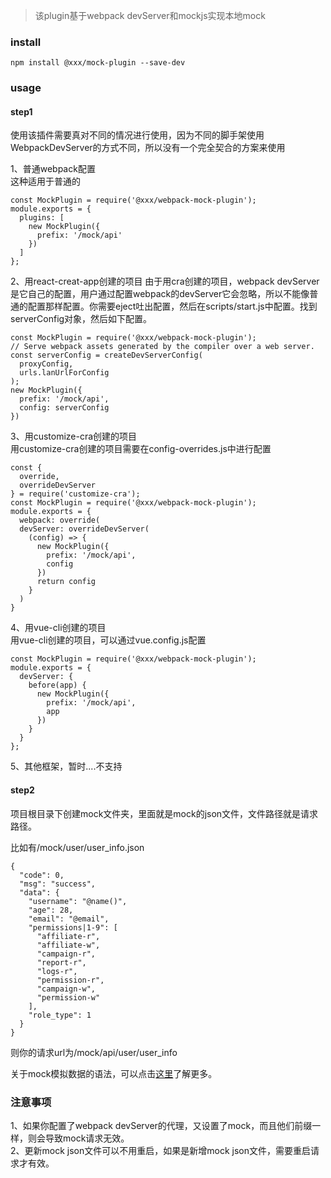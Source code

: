 > 该plugin基于webpack devServer和mockjs实现本地mock

### install
```
npm install @xxx/mock-plugin --save-dev
```

### usage
#### step1
使用该插件需要真对不同的情况进行使用，因为不同的脚手架使用WebpackDevServer的方式不同，所以没有一个完全契合的方案来使用  

1、普通webpack配置  
这种适用于普通的
```
const MockPlugin = require('@xxx/webpack-mock-plugin');
module.exports = {
  plugins: [
    new MockPlugin({
      prefix: '/mock/api'
    })
  ]
};
```
2、用react-creat-app创建的项目
由于用cra创建的项目，webpack devServer是它自己的配置，用户通过配置webpack的devServer它会忽略，所以不能像普通的配置那样配置。你需要eject吐出配置，然后在scripts/start.js中配置。找到serverConfig对象，然后如下配置。
```
const MockPlugin = require('@xxx/webpack-mock-plugin');
// Serve webpack assets generated by the compiler over a web server.
const serverConfig = createDevServerConfig(
  proxyConfig,
  urls.lanUrlForConfig
);
new MockPlugin({
  prefix: '/mock/api',
  config: serverConfig
})
```
3、用customize-cra创建的项目  
用customize-cra创建的项目需要在config-overrides.js中进行配置
```
const { 
  override, 
  overrideDevServer
} = require('customize-cra');
const MockPlugin = require('@xxx/webpack-mock-plugin');
module.exports = {
  webpack: override(
  devServer: overrideDevServer(
    (config) => {
      new MockPlugin({
        prefix: '/mock/api',
        config
      })
      return config
    }
  )
}
```
4、用vue-cli创建的项目  
用vue-cli创建的项目，可以通过vue.config.js配置
```
const MockPlugin = require('@xxx/webpack-mock-plugin');
module.exports = {
  devServer: {
    before(app) {
      new MockPlugin({
        prefix: '/mock/api',
        app
      })
    }
  }
};
```
5、其他框架，暂时....不支持
#### step2
项目根目录下创建mock文件夹，里面就是mock的json文件，文件路径就是请求路径。

比如有/mock/user/user_info.json
```
{
  "code": 0,
  "msg": "success",
  "data": {
    "username": "@name()",
    "age": 28,
    "email": "@email",
    "permissions|1-9": [
      "affiliate-r",
      "affiliate-w",
      "campaign-r",
      "report-r",
      "logs-r",
      "permission-r",
      "campaign-w",
      "permission-w"
    ],
    "role_type": 1
  }
}
```
则你的请求url为/mock/api/user/user_info  

关于mock模拟数据的语法，可以点击[这里](https://github.com/ToNiQian/mockjs)了解更多。

### 注意事项
1、如果你配置了webpack devServer的代理，又设置了mock，而且他们前缀一样，则会导致mock请求无效。  
2、更新mock json文件可以不用重启，如果是新增mock json文件，需要重启请求才有效。